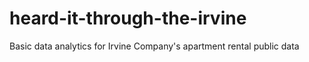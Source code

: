 # heard-it-through-the-irvine
Basic data analytics for Irvine Company's apartment rental public data
